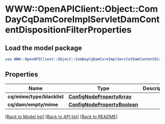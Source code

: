 # WWW::OpenAPIClient::Object::ComDayCqDamCoreImplServletDamContentDispositionFilterProperties

## Load the model package
```perl
use WWW::OpenAPIClient::Object::ComDayCqDamCoreImplServletDamContentDispositionFilterProperties;
```

## Properties
Name | Type | Description | Notes
------------ | ------------- | ------------- | -------------
**cq/mime/type/blacklist** | [**ConfigNodePropertyArray**](ConfigNodePropertyArray.md) |  | [optional] 
**cq/dam/empty/mime** | [**ConfigNodePropertyBoolean**](ConfigNodePropertyBoolean.md) |  | [optional] 

[[Back to Model list]](../README.md#documentation-for-models) [[Back to API list]](../README.md#documentation-for-api-endpoints) [[Back to README]](../README.md)



